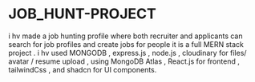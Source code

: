 # JOB_HUNT-PROJECT
i hv made a job hunting profile where both recruiter and applicants can search for job profiles and create jobs for people
it is a full MERN stack project .
i hv used MONGODB , express.js , node.js , cloudinary for files/ avatar / resume upload ,
using MongoDB Atlas , React.js for frontend , tailwindCss , and shadcn for UI components.
